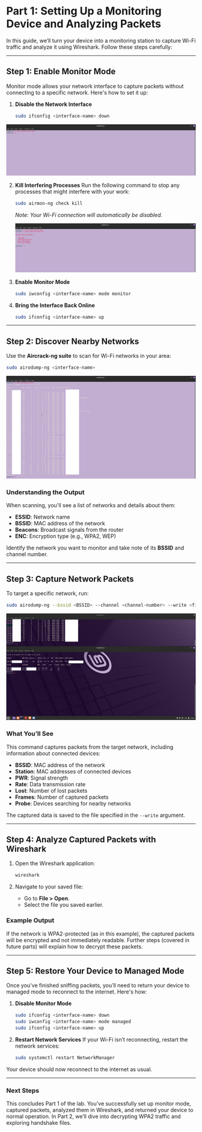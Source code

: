 
# Part 1: Setting Up a Monitoring Device and Analyzing Packets

In this guide, we’ll turn your device into a monitoring station to capture Wi-Fi traffic and analyze it using Wireshark. Follow these steps carefully:

---

## Step 1: Enable Monitor Mode
Monitor mode allows your network interface to capture packets without connecting to a specific network. Here's how to set it up:

1. **Disable the Network Interface**
   ```bash
   sudo ifconfig <interface-name> down
   ```
![Monitor Mode Command](Part1_Images/mm_1.png)

2. **Kill Interfering Processes**
   Run the following command to stop any processes that might interfere with your work:
   ```bash
   sudo airmon-ng check kill
   ```
   *Note: Your Wi-Fi connection will automatically be disabled.*

   ![Monitor Mode Command](Part1_Images/mm_2.png)

4. **Enable Monitor Mode**
   ```bash
   sudo iwconfig <interface-name> mode monitor
   ```

5. **Bring the Interface Back Online**
   ```bash
   sudo ifconfig <interface-name> up
   ```

---

## Step 2: Discover Nearby Networks
Use the **Aircrack-ng suite** to scan for Wi-Fi networks in your area:
   ```bash
   sudo airodump-ng <interface-name>
   ```
   ![Monitor Mode Command](Part1_Images/mm_5.png)


### Understanding the Output
When scanning, you'll see a list of networks and details about them:
- **ESSID**: Network name
- **BSSID**: MAC address of the network
- **Beacons**: Broadcast signals from the router
- **ENC**: Encryption type (e.g., WPA2, WEP)

Identify the network you want to monitor and take note of its **BSSID** and channel number.

---

## Step 3: Capture Network Packets
To target a specific network, run:
   ```bash
   sudo airodump-ng --bssid <BSSID> --channel <channel-number> --write <file-name> <interface-name>
  ```
   ![Monitor Mode Command](Part1_Images/mm_6.png)


### What You’ll See
This command captures packets from the target network, including information about connected devices:
- **BSSID**: MAC address of the network
- **Station**: MAC addresses of connected devices
- **PWR**: Signal strength
- **Rate**: Data transmission rate
- **Lost**: Number of lost packets
- **Frames**: Number of captured packets
- **Probe**: Devices searching for nearby networks

The captured data is saved to the file specified in the `--write` argument.

---

## Step 4: Analyze Captured Packets with Wireshark
1. Open the Wireshark application:
   ```bash
   wireshark
   ```

2. Navigate to your saved file:
   - Go to **File > Open**.
   - Select the file you saved earlier.

### Example Output
If the network is WPA2-protected (as in this example), the captured packets will be encrypted and not immediately readable. Further steps (covered in future parts) will explain how to decrypt these packets.

---

## Step 5: Restore Your Device to Managed Mode
Once you've finished sniffing packets, you’ll need to return your device to managed mode to reconnect to the internet. Here's how:

1. **Disable Monitor Mode**
   ```bash
   sudo ifconfig <interface-name> down
   sudo iwconfig <interface-name> mode managed
   sudo ifconfig <interface-name> up
   ```

2. **Restart Network Services**
   If your Wi-Fi isn’t reconnecting, restart the network services:
   ```bash
   sudo systemctl restart NetworkManager
   ```

Your device should now reconnect to the internet as usual.

---

### Next Steps
This concludes Part 1 of the lab. You’ve successfully set up monitor mode, captured packets, analyzed them in Wireshark, and returned your device to normal operation. In Part 2, we’ll dive into decrypting WPA2 traffic and exploring handshake files.
